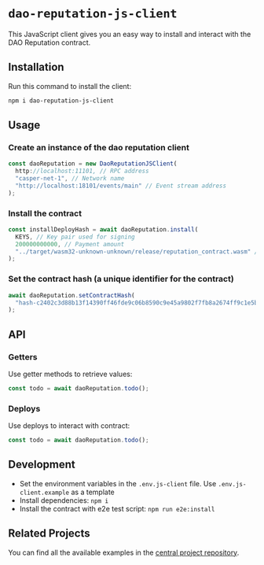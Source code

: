 # `dao-reputation-js-client`

This JavaScript client gives you an easy way to install and interact with the DAO Reputation contract.

## Installation

Run this command to install the client:

```bash
npm i dao-reputation-js-client
```

## Usage

### Create an instance of the dao reputation client

```ts
const daoReputation = new DaoReputationJSClient(
  http://localhost:11101, // RPC address
  "casper-net-1", // Network name
  "http://localhost:18101/events/main" // Event stream address
);
```

### Install the contract

```ts
const installDeployHash = await daoReputation.install(
  KEYS, // Key pair used for signing
  200000000000, // Payment amount
  "../target/wasm32-unknown-unknown/release/reputation_contract.wasm" // Path to WASM file
);
```

### Set the contract hash (a unique identifier for the contract)

```ts
await daoReputation.setContractHash(
  "hash-c2402c3d88b13f14390ff46fde9c06b8590c9e45a9802f7fb8a2674ff9c1e5b1"
);
```

## API

### Getters

Use getter methods to retrieve values:

```ts
const todo = await daoReputation.todo();
```

### Deploys

Use deploys to interact with contract:

```ts
const todo = await daoReputation.todo();
```

## Development

- Set the environment variables in the `.env.js-client` file. Use `.env.js-client.example` as a template
- Install dependencies: `npm i`
- Install the contract with e2e test script: `npm run e2e:install`

## Related Projects

You can find all the available examples in the [central project repository](https://github.com/casper-network/casper-contracts-js-clients).
